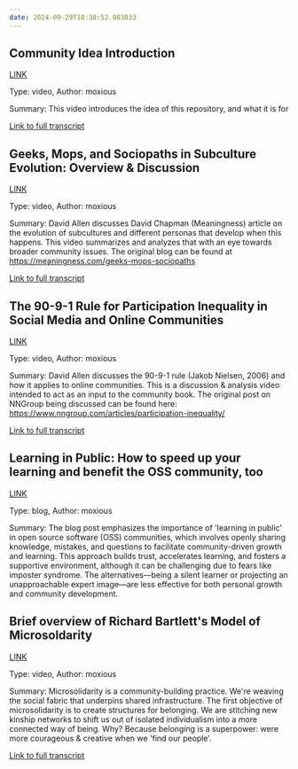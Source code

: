 ```yaml
---
date: 2024-09-29T18:38:52.003033
---
```


## Community Idea Introduction

[LINK](https://youtu.be/j36lhnAiJ0g)

Type: video, Author: moxious

Summary: This video introduces the idea of this repository, and what it is for

[Link to full transcript](media/{slug}.md)

## Geeks, Mops, and Sociopaths in Subculture Evolution: Overview & Discussion

[LINK](https://www.youtube.com/watch?v=TAHsLFW0tzM)

Type: video, Author: moxious

Summary: David Allen discusses David Chapman (Meaningness) article on the evolution of subcultures and different personas that develop when this happens. This video summarizes and analyzes that with an eye towards broader community issues. The original blog can be found at https://meaningness.com/geeks-mops-sociopaths

[Link to full transcript](media/{slug}.md)

## The 90-9-1 Rule for Participation Inequality in Social Media and Online Communities

[LINK](https://youtu.be/gKvXsLUInjs)

Type: video, Author: moxious

Summary: David Allen discusses the 90-9-1 rule (Jakob Nielsen, 2006) and how it applies to online communities.  This is a discussion & analysis video intended to act as an input to the community book. The original post on NNGroup being discussed can be found here: https://www.nngroup.com/articles/participation-inequality/

[Link to full transcript](media/{slug}.md)

## Learning in Public: How to speed up your learning and benefit the OSS community, too

[LINK](https://grafana.com/blog/2023/09/22/learning-in-public-how-to-speed-up-your-learning-and-benefit-the-oss-community-too/)

Type: blog, Author: moxious

Summary: The blog post emphasizes the importance of 'learning in public' in open source software (OSS) communities, which involves openly sharing knowledge, mistakes, and questions to facilitate community-driven growth and learning. This approach builds trust, accelerates learning, and fosters a supportive environment, although it can be challenging due to fears like imposter syndrome. The alternatives—being a silent learner or projecting an unapproachable expert image—are less effective for both personal growth and community development.

## Brief overview of Richard Bartlett's Model of Microsoldarity

[LINK](https://youtu.be/KmrPkqrRIIE)

Type: video, Author: moxious

Summary: Microsolidarity is a community-building practice. We're weaving the social fabric that underpins shared infrastructure. The first objective of microsolidarity is to create structures for belonging. We are stitching new kinship networks to shift us out of isolated individualism into a more connected way of being. Why? Because belonging is a superpower: were more courageous & creative when we 'find our people'.

[Link to full transcript](media/{slug}.md)


